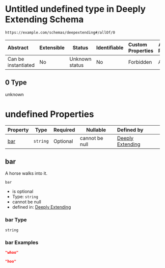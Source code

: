 # Untitled undefined type in Deeply Extending Schema

```txt
https://example.com/schemas/deepextending#/allOf/0
```




| Abstract            | Extensible | Status         | Identifiable | Custom Properties | Additional Properties | Access Restrictions | Defined In                                                                                           |
| :------------------ | ---------- | -------------- | ------------ | :---------------- | --------------------- | ------------------- | ---------------------------------------------------------------------------------------------------- |
| Can be instantiated | No         | Unknown status | No           | Forbidden         | Allowed               | none                | [deepextending.schema.json\*](../generated-schemas/deepextending.schema.json "open original schema") |

## 0 Type

unknown

# undefined Properties

| Property    | Type     | Required | Nullable       | Defined by                                                                                                                           |
| :---------- | -------- | -------- | -------------- | :----------------------------------------------------------------------------------------------------------------------------------- |
| [bar](#bar) | `string` | Optional | cannot be null | [Deeply Extending](deepextending-allof-0-properties-bar.md "https&#x3A;//example.com/schemas/deepextending#/allOf/0/properties/bar") |

## bar

A horse walks into it.


`bar`

-   is optional
-   Type: `string`
-   cannot be null
-   defined in: [Deeply Extending](deepextending-allof-0-properties-bar.md "https&#x3A;//example.com/schemas/deepextending#/allOf/0/properties/bar")

### bar Type

`string`

### bar Examples

```json
"whoo"
```

```json
"hoo"
```
